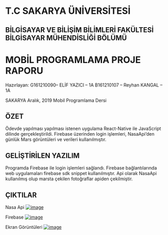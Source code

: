  # T.C SAKARYA ÜNİVERSİTESİ

## BİLGİSAYAR VE BİLİŞİM BİLİMLERİ FAKÜLTESİ BİLGİSAYAR MÜHENDİSLİĞİ BÖLÜMÜ
 # MOBİL PROGRAMLAMA PROJE RAPORU


Hazırlayan:
G161210090– ELİF YAZICI – 1A
B161210107 – Reyhan KANGAL – 1A

SAKARYA
Aralık, 2019
Mobil Programlama Dersi
                             
## ÖZET

Ödevde yapılması yapılması istenen uygulama React-Native ile JavaScript dilinde gerçekleştirildi. Firebase üzerinden login işlemleri, NasaApi’den günlük Mars görüntüleri ve verileri kullanılmıştır.
  
## GELİŞTİRİLEN YAZILIM

Programda Firebase ile login işlemleri sağlandı. Firebase bağlantılarında web uygulamaları  firebase sdk snippet kullanılmıştır. 
Api olarak NasaApi kullanılmış olup marsta çekilen fotoğraflar apiden çekilmiştir.

## ÇIKTILAR

Nasa Api
[![image](https://i.hizliresim.com/5NBbRD.png)](https://hizliresim.com/5NBbRD)

Firebase
[![image](https://i.hizliresim.com/bvWmj0.png)](https://hizliresim.com/bvWmj0)

Ekran Görüntüleri
[![image](https://i.hizliresim.com/r07ng1.jpg)](https://hizliresim.com/r07ng1)













